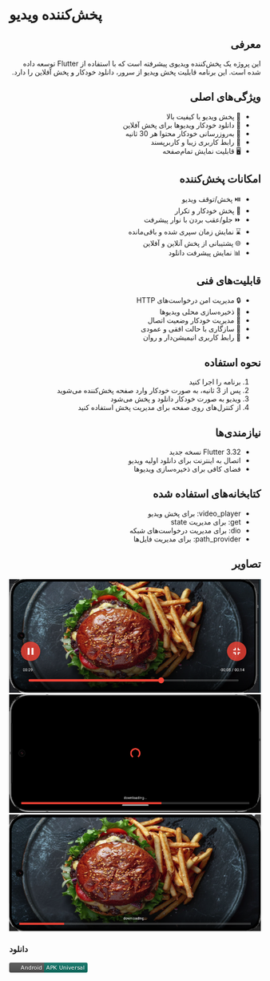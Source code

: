 # پخش‌کننده ویدیو

<div dir="rtl">

## معرفی

این پروژه یک پخش‌کننده ویدیوی پیشرفته است که با استفاده از Flutter توسعه داده شده است. این برنامه قابلیت پخش ویدیو از سرور، دانلود خودکار و پخش آفلاین را دارد.

## ویژگی‌های اصلی

- 🎥 پخش ویدیو با کیفیت بالا
- 💾 دانلود خودکار ویدیوها برای پخش آفلاین
- 🔄 به‌روزرسانی خودکار محتوا هر 30 ثانیه
- 📱 رابط کاربری زیبا و کاربرپسند
- 🖥️ قابلیت نمایش تمام‌صفحه

## امکانات پخش‌کننده

- ⏯️ پخش/توقف ویدیو
- 🔄 پخش خودکار و تکرار
- ⏩ جلو/عقب بردن با نوار پیشرفت
- ⌛ نمایش زمان سپری شده و باقی‌مانده
- 🌐 پشتیبانی از پخش آنلاین و آفلاین
- 📊 نمایش پیشرفت دانلود

## قابلیت‌های فنی

- 🔒 مدیریت امن درخواست‌های HTTP
- 💽 ذخیره‌سازی محلی ویدیوها
- 🔄 مدیریت خودکار وضعیت اتصال
- 📱 سازگاری با حالت افقی و عمودی
- 🎨 رابط کاربری انیمیشن‌دار و روان

## نحوه استفاده

1. برنامه را اجرا کنید
2. پس از 3 ثانیه، به صورت خودکار وارد صفحه پخش‌کننده می‌شوید
3. ویدیو به صورت خودکار دانلود و پخش می‌شود
4. از کنترل‌های روی صفحه برای مدیریت پخش استفاده کنید

## نیازمندی‌ها

- Flutter 3.32 نسخه جدید
- اتصال به اینترنت برای دانلود اولیه ویدیو
- فضای کافی برای ذخیره‌سازی ویدیوها

## کتابخانه‌های استفاده شده

- video_player: برای پخش ویدیو
- get: برای مدیریت state
- dio: برای مدیریت درخواست‌های شبکه
- path_provider: برای مدیریت فایل‌ها

## تصاویر

![صفحه پخش](readme/image/play.png)
![دانلود](readme/image/download.png)
![پخش در حال انجام](readme/image/playdown.png)

</div>

### **دانلود**
[![دانلود](readme/image/apk.png)](https://github.com/FardadAnsari/Signage-Android-Player/blob/main/readme/apk/app-1.0.0.apk)
